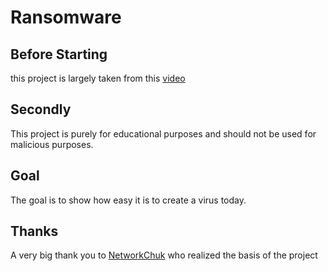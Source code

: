# Ransomware

## Before Starting

this project is largely taken from this [video](https://youtu.be/UtMMjXOlRQc)
## Secondly 

This project is purely for educational purposes and should not be used for malicious purposes.

## Goal 
The goal is to show how easy it is to create a virus today.
 
## Thanks


A very big thank you to [NetworkChuk](https://www.youtube.com/user/NetworkChuck) who realized the basis of the project
